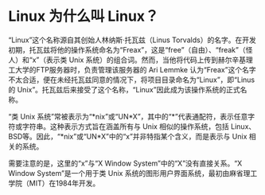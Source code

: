 # Linux 为什么叫 Linux？

“Linux”这个名称源自其创始人林纳斯·托瓦兹（Linus Torvalds）的名字。在开发初期，托瓦兹将他的操作系统命名为“Freax”，这是“free”（自由）、“freak”（怪人）和“x”（表示类 Unix 系统）的组合词。然而，当他将代码上传到赫尔辛基理工大学的FTP服务器时，负责管理该服务器的 Ari Lemmke 认为“Freax”这个名字不太合适，便在未经托瓦兹同意的情况下，将项目目录命名为“Linux”，即“Linus 的 Unix”。托瓦兹后来接受了这个名称，“Linux”因此成为该操作系统的正式名称。 

“类 Unix 系统”常被表示为“\*nix”或“UN\*X”，其中的“\*”代表通配符，表示任意字符或字符串。这种表示方式旨在涵盖所有与 Unix 相似的操作系统，包括 Linux、BSD等。因此，“\*nix”或“UN\*X”中的“x”并非特指某个含义，而是表示与 Unix 相关的系统。

需要注意的是，这里的“x”与“X Window System”中的“X”没有直接关系。“X Window System”是一个用于类 Unix 系统的图形用户界面系统，最初由麻省理工学院（MIT）在1984年开发。 